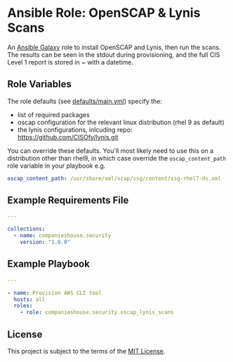 # Ansible Role: OpenSCAP & Lynis Scans

An [Ansible Galaxy](https://galaxy.ansible.com/) role to install OpenSCAP and Lynis, then run the scans. The results can be seen in the stdout during provisioning, and the full CIS Level 1 report is stored in ~ with a datetime.

## Role Variables

The role defaults (see [defaults/main.yml](defaults/main.yml)) specify the:
- list of required packages
- oscap configuration for the relevant linux distribution (rhel 9 as default)
- the lynis configurations, inlcuding repo: https://github.com/CISOfy/lynis.git

You can override these defaults. You'll most likely need to use this on a distribution other than rhel9, in which case override the `oscap_content_path` role variable in your playbook e.g.

```yaml
oscap_content_path: /usr/share/xml/scap/ssg/content/ssg-rhel7-ds.xml
```

## Example Requirements File

```yml
---

collections:
  - name: companieshouse.security
    version: "1.0.0"
```

## Example Playbook

```yml
---

- name: Provision AWS CLI tool
  hosts: all
  roles:
    - role: companieshouse.security.oscap_lynis_scans
```

## License

This project is subject to the terms of the [MIT License](LICENSE).
